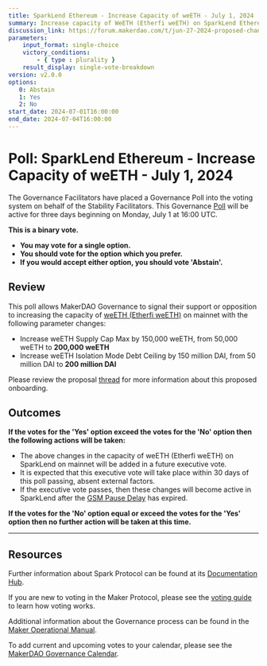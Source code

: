 ```yaml
---
title: SparkLend Ethereum - Increase Capacity of weETH - July 1, 2024
summary: Increase capacity of WeETH (Etherfi weETH) on SparkLend Ethereum.
discussion_link: https://forum.makerdao.com/t/jun-27-2024-proposed-changes-to-spark-for-upcoming-spell/24552
parameters:
    input_format: single-choice
    victory_conditions:
        - { type : plurality }
    result_display: single-vote-breakdown
version: v2.0.0
options:
   0: Abstain
   1: Yes
   2: No
start_date: 2024-07-01T16:00:00
end_date: 2024-07-04T16:00:00
---
```

# Poll: SparkLend Ethereum - Increase Capacity of weETH - July 1, 2024

The Governance Facilitators have placed a Governance Poll into the voting system on behalf of the Stability Facilitators. This Governance [Poll](https://manual.makerdao.com/governance/governance-cycle/weekly-governance-cycle#weekly-governance-cycle-definitions-mip16c1) will be active for three days beginning on Monday, July 1 at 16:00 UTC.

**This is a binary vote.**

- **You may vote for a single option.**
- **You should vote for the option which you prefer.**
- **If you would accept either option, you should vote 'Abstain'.**

## Review

This poll allows MakerDAO Governance to signal their support or opposition to increasing the capacity of [weETH (Etherfi weETH)](https://app.spark.fi/market-details/1/0xCd5fE23C85820F7B72D0926FC9b05b43E359b7ee) on mainnet with the following parameter changes:

- Increase weETH Supply Cap Max by 150,000 weETH, from 50,000 weETH to **200,000 weETH**
- Increase weETH Isolation Mode Debt Ceiling by 150 million DAI, from 50 million DAI to **200 million DAI**

Please review the proposal [thread](https://forum.makerdao.com/t/jun-27-2024-proposed-changes-to-spark-for-upcoming-spell/24552) for more information about this proposed onboarding.

## Outcomes

**If the votes for the 'Yes' option exceed the votes for the 'No' option then the following actions will be taken:**

- The above changes in the capacity of weETH (Etherfi weETH) on SparkLend on mainnet will be added in a future executive vote.
- It is expected that this executive vote will take place within 30 days of this poll passing, absent external factors.
- If the executive vote passes, then these changes will become active in SparkLend after the [GSM Pause Delay](https://manual.makerdao.com/parameter-index/core/param-gsm-pause-delay) has expired.

**If the votes for the 'No' option equal or exceed the votes for the 'Yes' option then no further action will be taken at this time.**

---

## Resources

Further information about Spark Protocol can be found at its [Documentation Hub](https://docs.sparkprotocol.io/hub/).

If you are new to voting in the Maker Protocol, please see the [voting guide](https://manual.makerdao.com/governance/voting-in-makerdao/on-chain-governance) to learn how voting works.

Additional information about the Governance process can be found in the [Maker Operational Manual](https://manual.makerdao.com).

To add current and upcoming votes to your calendar, please see the [MakerDAO Governance Calendar](https://manual.makerdao.com/makerdao/calendars/governance-calendar).